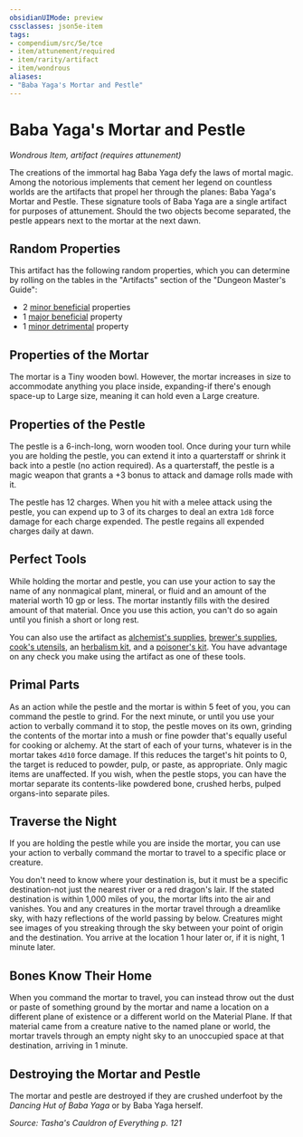 ```yaml
---
obsidianUIMode: preview
cssclasses: json5e-item
tags:
- compendium/src/5e/tce
- item/attunement/required
- item/rarity/artifact
- item/wondrous
aliases: 
- "Baba Yaga's Mortar and Pestle"
---
```

# Baba Yaga's Mortar and Pestle
*Wondrous Item, artifact (requires attunement)*  


The creations of the immortal hag Baba Yaga defy the laws of mortal magic. Among the notorious implements that cement her legend on countless worlds are the artifacts that propel her through the planes: Baba Yaga's Mortar and Pestle. These signature tools of Baba Yaga are a single artifact for purposes of attunement. Should the two objects become separated, the pestle appears next to the mortar at the next dawn.

## Random Properties

This artifact has the following random properties, which you can determine by rolling on the tables in the "Artifacts" section of the "Dungeon Master's Guide":

- 2 [minor beneficial](compendium/tables/artifact-properties-minor-beneficial-properties.md) properties  
- 1 [major beneficial](compendium/tables/artifact-properties-major-beneficial-properties.md) property  
- 1 [minor detrimental](compendium/tables/artifact-properties-minor-detrimental-properties.md) property  

## Properties of the Mortar

The mortar is a Tiny wooden bowl. However, the mortar increases in size to accommodate anything you place inside, expanding-if there's enough space-up to Large size, meaning it can hold even a Large creature.

## Properties of the Pestle

The pestle is a 6-inch-long, worn wooden tool. Once during your turn while you are holding the pestle, you can extend it into a quarterstaff or shrink it back into a pestle (no action required). As a quarterstaff, the pestle is a magic weapon that grants a +3 bonus to attack and damage rolls made with it.

The pestle has 12 charges. When you hit with a melee attack using the pestle, you can expend up to 3 of its charges to deal an extra `1d8` force damage for each charge expended. The pestle regains all expended charges daily at dawn.

## Perfect Tools

While holding the mortar and pestle, you can use your action to say the name of any nonmagical plant, mineral, or fluid and an amount of the material worth 10 gp or less. The mortar instantly fills with the desired amount of that material. Once you use this action, you can't do so again until you finish a short or long rest.

You can also use the artifact as [alchemist's supplies](compendium/items/alchemists-supplies.md), [brewer's supplies](compendium/items/brewers-supplies.md), [cook's utensils](compendium/items/cooks-utensils.md), an [herbalism kit](compendium/items/herbalism-kit.md), and a [poisoner's kit](compendium/items/poisoners-kit.md). You have advantage on any check you make using the artifact as one of these tools.

## Primal Parts

As an action while the pestle and the mortar is within 5 feet of you, you can command the pestle to grind. For the next minute, or until you use your action to verbally command it to stop, the pestle moves on its own, grinding the contents of the mortar into a mush or fine powder that's equally useful for cooking or alchemy. At the start of each of your turns, whatever is in the mortar takes `4d10` force damage. If this reduces the target's hit points to 0, the target is reduced to powder, pulp, or paste, as appropriate. Only magic items are unaffected. If you wish, when the pestle stops, you can have the mortar separate its contents-like powdered bone, crushed herbs, pulped organs-into separate piles.

## Traverse the Night

If you are holding the pestle while you are inside the mortar, you can use your action to verbally command the mortar to travel to a specific place or creature.

You don't need to know where your destination is, but it must be a specific destination-not just the nearest river or a red dragon's lair. If the stated destination is within 1,000 miles of you, the mortar lifts into the air and vanishes. You and any creatures in the mortar travel through a dreamlike sky, with hazy reflections of the world passing by below. Creatures might see images of you streaking through the sky between your point of origin and the destination. You arrive at the location 1 hour later or, if it is night, 1 minute later.

## Bones Know Their Home

When you command the mortar to travel, you can instead throw out the dust or paste of something ground by the mortar and name a location on a different plane of existence or a different world on the Material Plane. If that material came from a creature native to the named plane or world, the mortar travels through an empty night sky to an unoccupied space at that destination, arriving in 1 minute.

## Destroying the Mortar and Pestle

The mortar and pestle are destroyed if they are crushed underfoot by the *Dancing Hut of Baba Yaga* or by Baba Yaga herself.

*Source: Tasha's Cauldron of Everything p. 121*